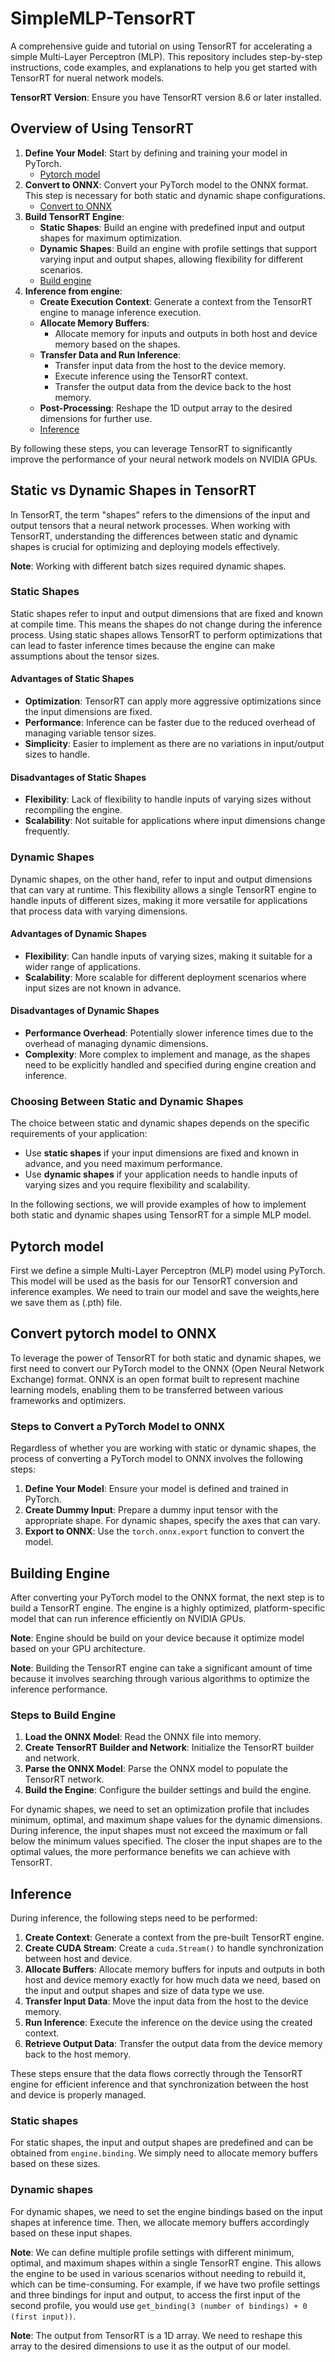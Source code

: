 # SimpleMLP-TensorRT

A comprehensive guide and tutorial on using TensorRT for accelerating a simple Multi-Layer Perceptron (MLP). This repository includes step-by-step instructions, code examples, and explanations to help you get started with TensorRT for nueral network models.

**TensorRT Version**: Ensure you have TensorRT version 8.6 or later installed.

## Overview of Using TensorRT

1. **Define Your Model**: Start by defining and training your model in PyTorch.
      - [Pytorch model](#Pytorch-model)
3. **Convert to ONNX**: Convert your PyTorch model to the ONNX format. This step is necessary for both static and dynamic shape configurations.
      - [Convert to ONNX](#Convert-pytorch-model-to-ONNX)
5. **Build TensorRT Engine**:
   - **Static Shapes**: Build an engine with predefined input and output shapes for maximum optimization.
   - **Dynamic Shapes**: Build an engine with profile settings that support varying input and output shapes, allowing flexibility for different scenarios.
   - [Build engine](#Building-Engine)
6. **Inference from engine**:
   - **Create Execution Context**: Generate a context from the TensorRT engine to manage inference execution.
   - **Allocate Memory Buffers**:
     - Allocate memory for inputs and outputs in both host and device memory based on the shapes.
   - **Transfer Data and Run Inference**:
     - Transfer input data from the host to the device memory.
     - Execute inference using the TensorRT context.
     - Transfer the output data from the device back to the host memory.
   - **Post-Processing**: Reshape the 1D output array to the desired dimensions for further use.
   - [Inference](#Inference)

By following these steps, you can leverage TensorRT to significantly improve the performance of your neural network models on NVIDIA GPUs.

## Static vs Dynamic Shapes in TensorRT

In TensorRT, the term "shapes" refers to the dimensions of the input and output tensors that a neural network processes.
When working with TensorRT, understanding the differences between static and dynamic shapes is crucial for optimizing and deploying models effectively.

**Note**: Working with different batch sizes required dynamic shapes.

### Static Shapes

Static shapes refer to input and output dimensions that are fixed and known at compile time. This means the shapes do not change during the inference process. Using static shapes allows TensorRT to perform optimizations that can lead to faster inference times because the engine can make assumptions about the tensor sizes.

#### Advantages of Static Shapes

- **Optimization**: TensorRT can apply more aggressive optimizations since the input dimensions are fixed.
- **Performance**: Inference can be faster due to the reduced overhead of managing variable tensor sizes.
- **Simplicity**: Easier to implement as there are no variations in input/output sizes to handle.

#### Disadvantages of Static Shapes

- **Flexibility**: Lack of flexibility to handle inputs of varying sizes without recompiling the engine.
- **Scalability**: Not suitable for applications where input dimensions change frequently.

### Dynamic Shapes

Dynamic shapes, on the other hand, refer to input and output dimensions that can vary at runtime. This flexibility allows a single TensorRT engine to handle inputs of different sizes, making it more versatile for applications that process data with varying dimensions.

#### Advantages of Dynamic Shapes

- **Flexibility**: Can handle inputs of varying sizes, making it suitable for a wider range of applications.
- **Scalability**: More scalable for different deployment scenarios where input sizes are not known in advance.

#### Disadvantages of Dynamic Shapes

- **Performance Overhead**: Potentially slower inference times due to the overhead of managing dynamic dimensions.
- **Complexity**: More complex to implement and manage, as the shapes need to be explicitly handled and specified during engine creation and inference.

### Choosing Between Static and Dynamic Shapes

The choice between static and dynamic shapes depends on the specific requirements of your application:
- Use **static shapes** if your input dimensions are fixed and known in advance, and you need maximum performance.
- Use **dynamic shapes** if your application needs to handle inputs of varying sizes and you require flexibility and scalability.

In the following sections, we will provide examples of how to implement both static and dynamic shapes using TensorRT for a simple MLP model.

## Pytorch model

First we define a simple Multi-Layer Perceptron (MLP) model using PyTorch. This model will be used as the basis for our TensorRT conversion and inference examples.
We need to train our model and save the weights,here we save them as (.pth) file.

## Convert pytorch model to ONNX

To leverage the power of TensorRT for both static and dynamic shapes, we first need to convert our PyTorch model to the ONNX (Open Neural Network Exchange) format. ONNX is an open format built to represent machine learning models, enabling them to be transferred between various frameworks and optimizers.

### Steps to Convert a PyTorch Model to ONNX

Regardless of whether you are working with static or dynamic shapes, the process of converting a PyTorch model to ONNX involves the following steps:

1. **Define Your Model**: Ensure your model is defined and trained in PyTorch.
2. **Create Dummy Input**: Prepare a dummy input tensor with the appropriate shape. For dynamic shapes, specify the axes that can vary.
3. **Export to ONNX**: Use the `torch.onnx.export` function to convert the model.

## Building Engine

After converting your PyTorch model to the ONNX format, the next step is to build a TensorRT engine. The engine is a highly optimized, platform-specific model that can run inference efficiently on NVIDIA GPUs.

**Note**: Engine should be build on your device because it optimize model based on your GPU architecture.

**Note**: Building the TensorRT engine can take a significant amount of time because it involves searching through various algorithms to optimize the inference performance.

### Steps to Build Engine

1. **Load the ONNX Model**: Read the ONNX file into memory.
2. **Create TensorRT Builder and Network**: Initialize the TensorRT builder and network.
3. **Parse the ONNX Model**: Parse the ONNX model to populate the TensorRT network.
4. **Build the Engine**: Configure the builder settings and build the engine.

For dynamic shapes, we need to set an optimization profile that includes minimum, optimal, and maximum shape values for the dynamic dimensions. During inference, the input shapes must not exceed the maximum or fall below the minimum values specified. The closer the input shapes are to the optimal values, the more performance benefits we can achieve with TensorRT.

## Inference

During inference, the following steps need to be performed:

1. **Create Context**: Generate a context from the pre-built TensorRT engine.
2. **Create CUDA Stream**: Create a `cuda.Stream()` to handle synchronization between host and device.
3. **Allocate Buffers**: Allocate memory buffers for inputs and outputs in both host and device memory exactly for how much data we need, based on the input and output shapes and size of data type we use.
5. **Transfer Input Data**: Move the input data from the host to the device memory.
6. **Run Inference**: Execute the inference on the device using the created context.
7. **Retrieve Output Data**: Transfer the output data from the device memory back to the host memory.

These steps ensure that the data flows correctly through the TensorRT engine for efficient inference and that synchronization between the host and device is properly managed.

### Static shapes

For static shapes, the input and output shapes are predefined and can be obtained from `engine.binding`. We simply need to allocate memory buffers based on these sizes.

### Dynamic shapes

For dynamic shapes, we need to set the engine bindings based on the input shapes at inference time. Then, we allocate memory buffers accordingly based on these input shapes.

**Note**: We can define multiple profile settings with different minimum, optimal, and maximum shapes within a single TensorRT engine. This allows the engine to be used in various scenarios without needing to rebuild it, which can be time-consuming. For example, if we have two profile settings and three bindings for input and output, to access the first input of the second profile, you would use `get_binding(3 (number of bindings) + 0 (first input))`.

**Note**: The output from TensorRT is a 1D array. We need to reshape this array to the desired dimensions to use it as the output of our model.
